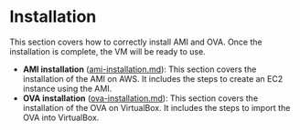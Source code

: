 # Installation

This section covers how to correctly install AMI and OVA. Once the installation is complete, the VM will be ready to use.

- **AMI installation** ([ami-installation.md](ami/ami-installation.md)): This section covers the installation of the AMI on AWS. It includes the steps to create an EC2 instance using the AMI.
- **OVA installation** ([ova-installation.md](ova/ova-installation.md)): This section covers the installation of the OVA on VirtualBox. It includes the steps to import the OVA into VirtualBox.
